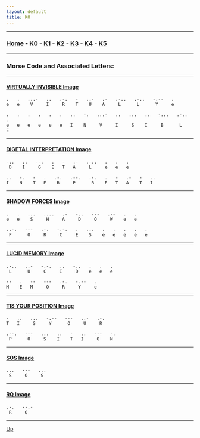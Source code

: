 ```yaml
---
layout: default
title: K0
---
```


---

### [Home](../home.md) - K0 - [K1](./K1.md) - [K2](./K2.md) - [K3](./K3.md) - [K4](./K4.md) - [K5](./K5.md)

---

### Morse Code and Associated Letters:

---

#### [VIRTUALLY INVISIBLE Image](../../morse_pics/1_virtuallyinvisible.jpeg)
```
.   .   ...-   ..   .-.   -   ..-   .-   .-..   .-..   -.--   .
e   e    V     I     R    T    U    A     L      L      Y     e

.   .   .   .   .   .   ..   -.   ...-   ..   ...   ..   -...   .-..   .
e   e   e   e   e   e   I    N     V     I     S    I     B      L     E
```

---

#### [DIGETAL INTERPRETATION Image](../../morse_pics/2_digetalinterpretation.jpeg)
```
-..   ..   --.   .   -   .-   .-..   .   .   .
 D    I     G    E   T   A     L     e   e   e

..   -.   -   .   .-.   .--.   .-.   .   -   .-   -   ..
I    N    T   E    R     P      R    E   T   A    T   I
```

---

#### [SHADOW FORCES Image](../../morse_pics/3_shadowforces.jpeg)
```
.   .   ...   ....   .-   -..   ---   .--   .   .
e   e    S     H     A     D     O     W    e   e

..-.   ---   .-.   -.-.   .   ...   .   .   .   .   .
 F      O     R     C     E    S    e   e   e   e   e
```

---

#### [LUCID MEMORY Image](../../morse_pics/4_lucidmemory.jpeg)
```
.-..   ..-   -.-.   ..   -..   .   .   .
 L      U     C     I     D    e   e   e

--   .   --   ---   .-.   -.--   .
M    E   M     O     R     Y     e
```

---

#### [TIS YOUR POSITION Image](../../morse_pics/5_tisyourposition.jpeg)
```
-   ..   ...   -.--   ---   ..-   .-.
T   I     S     Y      O     U     R

.--.   ---   ...   ..   -   ..   ---   -.
 P      O     S    I    T   I     O    N
```

---

#### [SOS Image](../../morse_pics/6_sos.jpeg)
```
...   ---   ...
 S     O     S
```

---

#### [RQ Image](../../morse_pics/7_rq.jpeg)
```
.-.   --.-
 R     Q
```

<hr>

[Up](../README.md)
